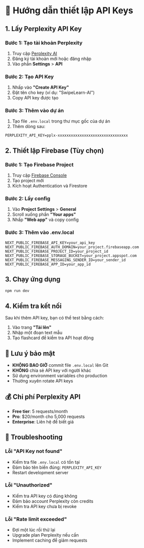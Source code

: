 # 🔑 Hướng dẫn thiết lập API Keys

## 1. Lấy Perplexity API Key

### Bước 1: Tạo tài khoản Perplexity
1. Truy cập [Perplexity AI](https://www.perplexity.ai/)
2. Đăng ký tài khoản mới hoặc đăng nhập
3. Vào phần **Settings** > **API**

### Bước 2: Tạo API Key
1. Nhấp vào **"Create API Key"**
2. Đặt tên cho key (ví dụ: "SwipeLearn-AI")
3. Copy API key được tạo

### Bước 3: Thêm vào dự án
1. Tạo file `.env.local` trong thư mục gốc của dự án
2. Thêm dòng sau:
```env
PERPLEXITY_API_KEY=pplx-xxxxxxxxxxxxxxxxxxxxxxxxxxxxxxxx
```

## 2. Thiết lập Firebase (Tùy chọn)

### Bước 1: Tạo Firebase Project
1. Truy cập [Firebase Console](https://console.firebase.google.com/)
2. Tạo project mới
3. Kích hoạt Authentication và Firestore

### Bước 2: Lấy config
1. Vào **Project Settings** > **General**
2. Scroll xuống phần **"Your apps"**
3. Nhấp **"Web app"** và copy config

### Bước 3: Thêm vào .env.local
```env
NEXT_PUBLIC_FIREBASE_API_KEY=your_api_key
NEXT_PUBLIC_FIREBASE_AUTH_DOMAIN=your_project.firebaseapp.com
NEXT_PUBLIC_FIREBASE_PROJECT_ID=your_project_id
NEXT_PUBLIC_FIREBASE_STORAGE_BUCKET=your_project.appspot.com
NEXT_PUBLIC_FIREBASE_MESSAGING_SENDER_ID=your_sender_id
NEXT_PUBLIC_FIREBASE_APP_ID=your_app_id
```

## 3. Chạy ứng dụng

```bash
npm run dev
```

## 4. Kiểm tra kết nối

Sau khi thêm API key, bạn có thể test bằng cách:
1. Vào trang **"Tải lên"**
2. Nhập một đoạn text mẫu
3. Tạo flashcard để kiểm tra API hoạt động

## 🚨 Lưu ý bảo mật

- **KHÔNG BAO GIỜ** commit file `.env.local` lên Git
- **KHÔNG** chia sẻ API key với người khác
- Sử dụng environment variables cho production
- Thường xuyên rotate API keys

## 💰 Chi phí Perplexity API

- **Free tier**: 5 requests/month
- **Pro**: $20/month cho 5,000 requests
- **Enterprise**: Liên hệ để biết giá

## 🔧 Troubleshooting

### Lỗi "API Key not found"
- Kiểm tra file `.env.local` có tồn tại
- Đảm bảo tên biến đúng: `PERPLEXITY_API_KEY`
- Restart development server

### Lỗi "Unauthorized"
- Kiểm tra API key có đúng không
- Đảm bảo account Perplexity còn credits
- Kiểm tra API key chưa bị revoke

### Lỗi "Rate limit exceeded"
- Đợi một lúc rồi thử lại
- Upgrade plan Perplexity nếu cần
- Implement caching để giảm requests